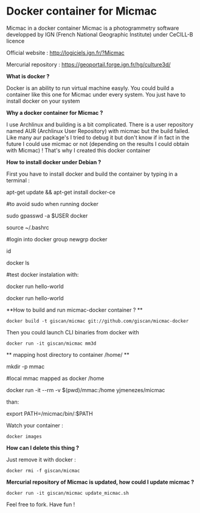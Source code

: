 # Docker container for Micmac
Micmac in a docker container
Micmac is a photogrammetry software developped by IGN (French National Geographic Institute) under CeCILL-B licence

Official website : http://logiciels.ign.fr/?Micmac

Mercurial repository : https://geoportail.forge.ign.fr/hg/culture3d/



**What is docker ?**

Docker is an ability to run virtual machine easyly. You could build a container like this one for Micmac under every system. You just have to install docker on your system



**Why a docker container for Micmac ?**

I use Archlinux and building is a bit complicated. There is a user repository named AUR (Archlinux User Repository) with micmac but the build failed. Like many aur package's I tried to debug it but don't know if in fact in the future I could use micmac or not (depending on the results I could obtain with Micmac) ! That's why I created this docker container



**How to install docker under Debian ?**

First you have to install docker and build the container by typing in a terminal :

apt-get update && apt-get install docker-ce

#to avoid sudo when running docker

sudo gpasswd -a $USER docker

source ~/.bashrc

 #login into docker group
 newgrp docker

id

docker ls

#test docker instalation with:

docker run hello-world

docker run hello-world

**How to build and run micmac-docker container ? **

`docker build -t giscan/micmac git://github.com/giscan/micmac-docker`

Then you could launch CLI binaries from docker with 

`docker run -it giscan/micmac mm3d`

** mapping host directory to container /home/ **

mkdir -p mmac

#local mmac mapped as docker /home

docker run -it --rm -v $(pwd)/mmac:/home  yjmenezes/micmac

than:

export PATH=/micmac/bin/:$PATH

Watch your container : 

`docker images`


**How can I delete this thing ?**

Just remove it with docker : 

`docker rmi -f giscan/micmac`


**Mercurial repository of Micmac is updated, how could I update micmac ?**

`docker run -it giscan/micmac update_micmac.sh`



Feel free to fork. Have fun !

